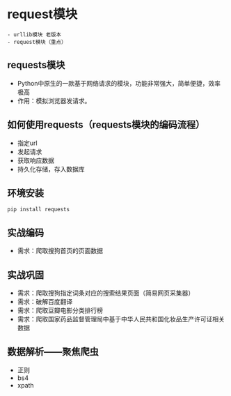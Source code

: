 # request模块    - urllib模块 老版本    - request模块（重点）    ## requests模块- Python中原生的一款基于网络请求的模块，功能非常强大，简单便捷，效率极高- 作用：模拟浏览器发请求。## 如何使用requests（requests模块的编码流程）- 指定url- 发起请求- 获取响应数据- 持久化存储，存入数据库## 环境安装`pip install requests`## 实战编码- 需求：爬取搜狗首页的页面数据## 实战巩固- 需求：爬取搜狗指定词条对应的搜索结果页面（简易网页采集器）- 需求：破解百度翻译- 需求：爬取豆瓣电影分类排行榜- 需求：爬取国家药品监督管理局中基于中华人民共和国化妆品生产许可证相关数据## 数据解析——聚焦爬虫- 正则- bs4- xpath